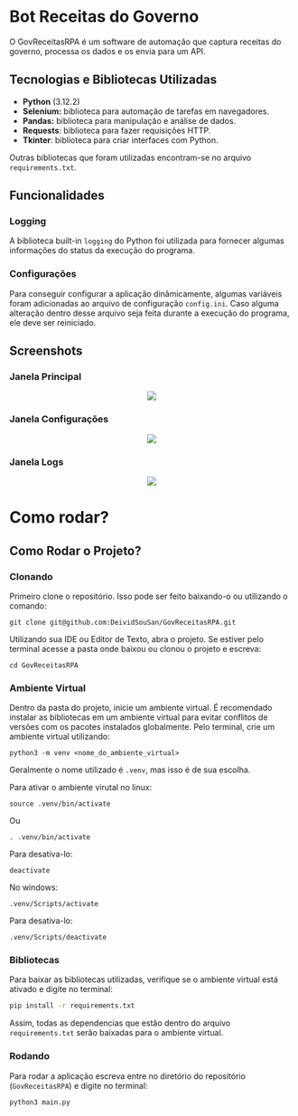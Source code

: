 # Bot Receitas do Governo

O GovReceitasRPA é um software de automação que captura receitas do governo, processa os dados e os envia para um API.

## Tecnologias e Bibliotecas Utilizadas
- **Python** (3.12.2)
- **Selenium:** biblioteca para automação de tarefas em navegadores.
- **Pandas:** biblioteca para manipulação e análise de dados.
- **Requests**: biblioteca para fazer requisições HTTP.
- **Tkinter**: biblioteca para criar interfaces com Python.

Outras bibliotecas que foram utilizadas encontram-se no arquivo `requirements.txt`.

## Funcionalidades
### Logging
A biblioteca built-in `logging` do Python foi utilizada para fornecer algumas informações do status da execução do programa.
### Configurações
Para conseguir configurar a aplicação dinâmicamente, algumas variáveis foram adicionadas ao arquivo de configuração `config.ini`. Caso alguma alteração dentro desse arquivo seja feita durante a execução do programa, ele deve ser reiniciado.

## Screenshots
### Janela Principal
<div align="center">
  <img src="https://github.com/user-attachments/assets/aa6015d2-5236-4614-a9a9-f036901bc6a3"/>
</div>

### Janela Configurações
<div align="center">
  <img src="https://github.com/user-attachments/assets/d6129e5a-1a64-4442-bfbf-74b6591b1f43"/>
</div>

### Janela Logs
<div align="center">
  <img src="https://github.com/user-attachments/assets/7e68d36b-0694-4cc2-a9d4-4707271e2afe"/>
</div>

# Como rodar?
## Como Rodar o Projeto?

### Clonando

Primeiro clone o repositório. Isso pode ser feito baixando-o ou utilizando o comando:

```
git clone git@github.com:DeividSouSan/GovReceitasRPA.git
```

Utilizando sua IDE ou Editor de Texto, abra o projeto. Se estiver pelo terminal acesse a pasta onde baixou ou clonou o projeto e escreva: 

```
cd GovReceitasRPA
```

### Ambiente Virtual

Dentro da pasta do projeto, inicie um ambiente virtual. É recomendado instalar as bibliotecas em um ambiente virtual para evitar conflitos de versões com os pacotes instalados globalmente. Pelo terminal, crie um ambiente virtual utilizando:
```
python3 -m venv <nome_do_ambiente_virtual>
```

Geralmente o nome utilizado é `.venv`, mas isso é de sua escolha.

Para ativar o ambiente virutal no linux:

```
source .venv/bin/activate
```

Ou

```
. .venv/bin/activate
```

Para desativa-lo:

```
deactivate
```

No windows:
```
.venv/Scripts/activate
```

Para desativa-lo:

```
.venv/Scripts/deactivate
```

### Bibliotecas
Para baixar as bibliotecas utilizadas, verifique se o ambiente virtual está ativado e digite no terminal:

```bash
pip install -r requirements.txt
```

Assim, todas as dependencias que estão dentro do arquivo `requirements.txt` serão baixadas para o ambiente virtual.

### Rodando
Para rodar a aplicação escreva entre no diretório do repositório (`GovReceitasRPA`) e digite no terminal:
```
python3 main.py
```
